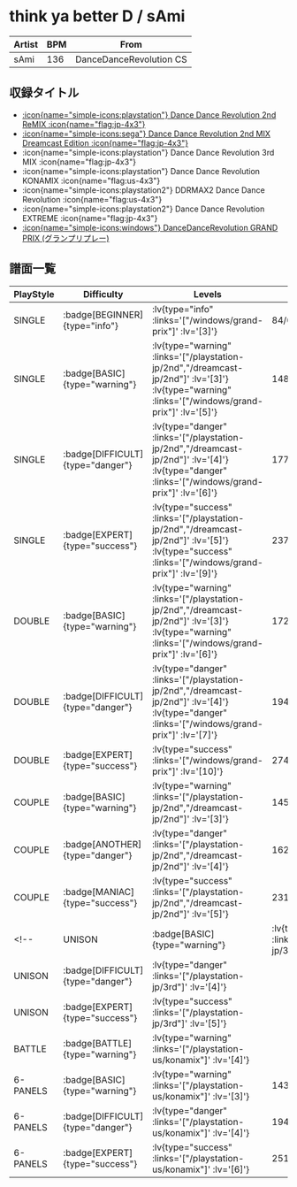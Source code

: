 # think ya better D / sAmi

|Artist|BPM|From|
|------|---|----|
|sAmi|136|DanceDanceRevolution CS|

## 収録タイトル

- [ :icon{name="simple-icons:playstation"} Dance Dance Revolution 2nd ReMIX :icon{name="flag:jp-4x3"} ](/playstation-jp/2nd)
- [ :icon{name="simple-icons:sega"} Dance Dance Revolution 2nd MIX Dreamcast Edition :icon{name="flag:jp-4x3"} ](/dreamcast-jp/2nd)
- :icon{name="simple-icons:playstation"} Dance Dance Revolution 3rd MIX :icon{name="flag:jp-4x3"}
- :icon{name="simple-icons:playstation"} Dance Dance Revolution KONAMIX :icon{name="flag:us-4x3"}
- :icon{name="simple-icons:playstation2"} DDRMAX2 Dance Dance Revolution :icon{name="flag:us-4x3"}
- :icon{name="simple-icons:playstation2"} Dance Dance Revolution EXTREME :icon{name="flag:jp-4x3"}
- [ :icon{name="simple-icons:windows"} DanceDanceRevolution GRAND PRIX (グランプリプレー)](/windows/grand-prix)

## 譜面一覧

|PlayStyle|Difficulty|Levels|Notes|Movie|
|---------|----------|------|-----|-----|
|SINGLE| :badge[BEGINNER]{type="info"} | :lv{type="info" :links='["/windows/grand-prix"]' :lv='[3]'} |84/0||
|SINGLE| :badge[BASIC]{type="warning"} | :lv{type="warning" :links='["/playstation-jp/2nd","/dreamcast-jp/2nd"]' :lv='[3]'}  :lv{type="warning" :links='["/windows/grand-prix"]' :lv='[5]'} |148/0||
|SINGLE| :badge[DIFFICULT]{type="danger"} | :lv{type="danger" :links='["/playstation-jp/2nd","/dreamcast-jp/2nd"]' :lv='[4]'}  :lv{type="danger" :links='["/windows/grand-prix"]' :lv='[6]'} |177/0||
|SINGLE| :badge[EXPERT]{type="success"} | :lv{type="success" :links='["/playstation-jp/2nd","/dreamcast-jp/2nd"]' :lv='[5]'}  :lv{type="success" :links='["/windows/grand-prix"]' :lv='[9]'} |237/0||
|DOUBLE| :badge[BASIC]{type="warning"} | :lv{type="warning" :links='["/playstation-jp/2nd","/dreamcast-jp/2nd"]' :lv='[3]'}  :lv{type="warning" :links='["/windows/grand-prix"]' :lv='[6]'} |172/0||
|DOUBLE| :badge[DIFFICULT]{type="danger"} | :lv{type="danger" :links='["/playstation-jp/2nd","/dreamcast-jp/2nd"]' :lv='[4]'}  :lv{type="danger" :links='["/windows/grand-prix"]' :lv='[7]'} |194/0||
|DOUBLE| :badge[EXPERT]{type="success"} | :lv{type="success" :links='["/windows/grand-prix"]' :lv='[10]'} |274/0||
|COUPLE| :badge[BASIC]{type="warning"} | :lv{type="warning" :links='["/playstation-jp/2nd","/dreamcast-jp/2nd"]' :lv='[3]'} |145/0||
|COUPLE| :badge[ANOTHER]{type="danger"} | :lv{type="danger" :links='["/playstation-jp/2nd","/dreamcast-jp/2nd"]' :lv='[4]'} |162/0||
|COUPLE| :badge[MANIAC]{type="success"} | :lv{type="success" :links='["/playstation-jp/2nd","/dreamcast-jp/2nd"]' :lv='[5]'} |231/0||
<!-- |UNISON| :badge[BASIC]{type="warning"} | :lv{type="warning" :links='["/playstation-jp/3rd"]' :lv='[3]'} |||
|UNISON| :badge[DIFFICULT]{type="danger"} | :lv{type="danger" :links='["/playstation-jp/3rd"]' :lv='[4]'} |||
|UNISON| :badge[EXPERT]{type="success"} | :lv{type="success" :links='["/playstation-jp/3rd"]' :lv='[5]'} |||
|BATTLE| :badge[BATTLE]{type="warning"} | :lv{type="warning" :links='["/playstation-us/konamix"]' :lv='[4]'} |||
|6-PANELS| :badge[BASIC]{type="warning"} | :lv{type="warning" :links='["/playstation-us/konamix"]' :lv='[3]'} |143/0||
|6-PANELS| :badge[DIFFICULT]{type="danger"} | :lv{type="danger" :links='["/playstation-us/konamix"]' :lv='[4]'} |194/0||
|6-PANELS| :badge[EXPERT]{type="success"} | :lv{type="success" :links='["/playstation-us/konamix"]' :lv='[6]'} |251/0|| -->
